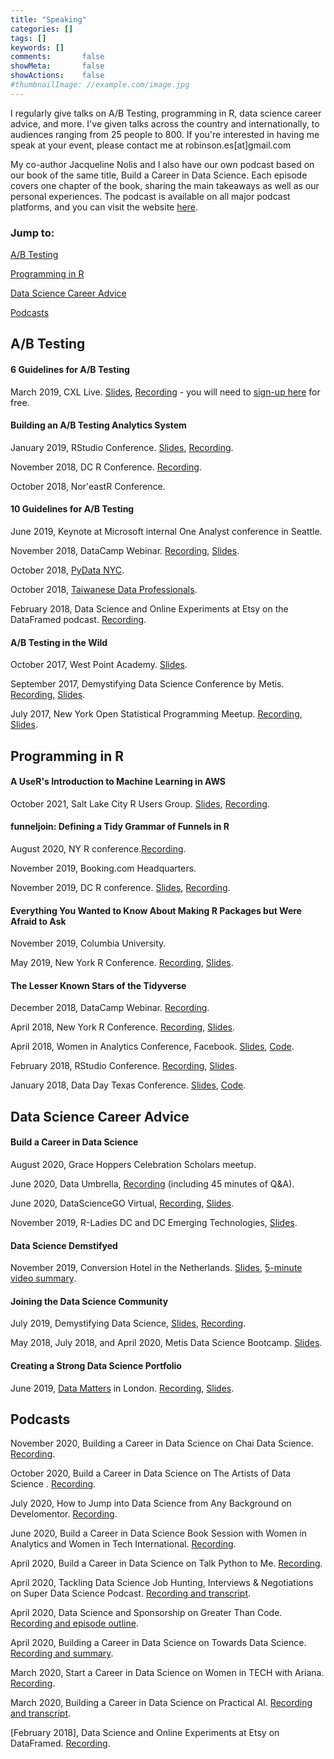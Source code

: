 ```yaml
---
title: "Speaking"
categories: []
tags: []
keywords: []
comments:       false
showMeta:       false
showActions:    false
#thumbnailImage: //example.com/image.jpg
---
```


I regularly give talks on A/B Testing, programming in R, data science career advice, and more. I've given talks across the country and internationally, to audiences ranging from 25 people to 800. If you're interested in having me speak at your event, please contact me at robinson.es[at]gmail.com

My co-author Jacqueline Nolis and I also have our own podcast based on our book of the same title, Build a Career in Data Science. Each episode covers one chapter of the book, sharing the main takeaways as well as our personal experiences. The podcast is available on all major podcast platforms, and you can visit the website [here](https://podcast.bestbook.cool/). 

### Jump to:
[A/B Testing](#a-b-testing)

[Programming in R](#programming-in-r)

[Data Science Career Advice](#data-science-career-advice)

[Podcasts](#podcasts)

## A/B Testing

#### 6 Guidelines for A/B Testing

March 2019, CXL Live. [Slides](https://www.slideshare.net/EmilyRobinson52/6-guidelines-for-ab-testing-145531526), [Recording](https://conversionxl.com/institute/media/guidelines-for-ab-testing/) - you will need to [sign-up here](https://conversionxl.com/institute/checkout/) for free.

#### Building an A/B Testing Analytics System

January 2019, RStudio Conference. [Slides](https://www.slideshare.net/secret/Ba52FYuH2FoWE), [Recording](https://resources.rstudio.com/rstudio-conf-2019/building-an-ab-testing-analytics-system-with-r-and-shiny). 

November 2018, DC R Conference. [Recording](https://www.youtube.com/watch?v=zDONDfXzKdA&feature=youtu.be).

October 2018, Nor'eastR Conference. 

#### 10 Guidelines for A/B Testing

June 2019, Keynote at Microsoft internal One Analyst conference in Seattle. 

November 2018, DataCamp Webinar. [Recording](https://support.datacamp.com/hc/en-us/articles/360012283593-Nov-2018-Webinar-10-Guidelines-for-A-B-Testing), [Slides](https://docs.google.com/presentation/d/19_x0RJqz10ZPCC29IVkp6mDEJiitXglSgkdM4DAKW6Q/edit). 

October 2018, [PyData NYC](https://pydata.org/nyc2018/). 

October 2018, [Taiwanese Data Professionals](https://www.meetup.com/Taiwanese-Data-Professionals/events/vdgkdqyxnbjc/).

February 2018, Data Science and Online Experiments at Etsy on the DataFramed podcast. [Recording](https://soundcloud.com/dataframed/9-data-science-and-online-experiments-at-etsy). 

####  A/B Testing in the Wild

October 2017, West Point Academy. [Slides](https://github.com/robinsones/AB-Testing-Slides/blob/master/AB%20Testing%20in%20the%20Wild.pdf).

September 2017, Demystifying Data Science Conference by Metis. [Recording](https://www.youtube.com/watch?v=hlYFksjjgXg), [Slides](https://www.slideshare.net/secret/DBLR67WhEK2qWd).

July 2017, New York Open Statistical Programming Meetup. [Recording](https://www.youtube.com/watch?v=SF-ryGgLOgQ), [Slides](https://github.com/robinsones/AB-Testing-Slides/blob/master/AB%20Testing%20in%20the%20Wild.pdf). 

## Programming in R

#### A UseR's Introduction to Machine Learning in AWS

October 2021, Salt Lake City R Users Group. [Slides](bit.ly/awsdogs), [Recording](https://www.youtube.com/watch?v=EZXJmFg4MIg&t=2844s). 

#### funneljoin: Defining a Tidy Grammar of Funnels in R

August 2020, NY R conference.[Recording](https://www.youtube.com/watch?v=tVbdppsEgmQ&feature=youtu.be).  

November 2019, Booking.com Headquarters.

November 2019, DC R conference. [Slides](https://speakerdeck.com/robinsones/funneljoin-defining-a-tidy-grammar-of-funnels-in-r), [Recording](https://www.youtube.com/watch?v=-n4XaYHDlG8&feature=youtu.be).

#### Everything You Wanted to Know About Making R Packages but Were Afraid to Ask

November 2019, Columbia University. 

May 2019, New York R Conference. [Recording](https://www.youtube.com/embed/33BzunEXEIE),  [Slides](https://www.slideshare.net/EmilyRobinson52/everything-you-wanted-to-know-about-making-an-r-package-but-were-afraid-to-ask).

#### The Lesser Known Stars of the Tidyverse

December 2018, DataCamp Webinar. [Recording](https://www.youtube.com/watch?v=uG3igAGX7UE&t=632s).

April 2018, New York R Conference. [Recording](https://www.youtube.com/watch?v=ax4LXQ5t38k), [Slides](https://www.slideshare.net/secret/sMVjYvcd7yh16z).

April 2018, Women in Analytics Conference, Facebook. [Slides](https://www.slideshare.net/secret/AcaLNF6VSwtkrT), [Code](https://github.com/robinsones/wia_talk/blob/master/wia_talk.Rmd). 

February 2018, RStudio Conference. [Recording](https://www.rstudio.com/resources/videos/the-lesser-known-stars-of-the-tidyverse/), [Slides](https://www.slideshare.net/EmilyRobinson52/the-lesser-known-stars-of-the-tidyverse). 

January 2018, Data Day Texas Conference. [Slides](https://github.com/robinsones/Data-Day-Talk/blob/master/Data_day_presentation.pdf), [Code](https://github.com/robinsones/Data-Day-Talk/blob/master/data_day_script_accompanying.md). 

## Data Science Career Advice

#### Build a Career in Data Science 

August 2020, Grace Hoppers Celebration Scholars meetup. 

June 2020, Data Umbrella, [Recording](https://www.youtube.com/watch?v=HsFFuFYz7zE) (including 45 minutes of Q&A). 

June 2020, DataScienceGO Virtual, [Recording](https://www.youtube.com/watch?v=ChCYyWl2lNY), [Slides](https://speakerdeck.com/robinsones/build-a-career-in-data-science-7ef18f3c-876d-4ece-b755-9909ad2eacda). 

November 2019, R-Ladies DC and DC Emerging Technologies, [Slides](https://speakerdeck.com/robinsones/build-a-career-in-data-science).

#### Data Science Demstifyed 

November 2019, Conversion Hotel in the Netherlands. [Slides](https://www.slideshare.net/webanalisten/ch2019-keynote-emily-robinson-data-science-demystified), [5-minute video summary](https://conversionhotel.com/session/keynote-2019-data-science-demystified/).

#### Joining the Data Science Community

July 2019, Demystifying Data Science, [Slides](https://speakerdeck.com/robinsones/joining-the-data-science-community), [Recording](https://www.youtube.com/watch?v=YiROP9-OJh4&feature=youtu.be).

May 2018, July 2018, and April 2020, Metis Data Science Bootcamp. [Slides](https://speakerdeck.com/robinsones/joining-the-data-science-community-245bca95-0556-4653-9511-9be65f3c228a).

#### Creating a Strong Data Science Portfolio

June 2019, [Data Matters](https://skillsmatter.com/meetups/11783-keynote-evening-with-emily-robinson) in London. [Recording](https://skillsmatter.com/skillscasts/13056-creating-a-strong-data-science-portfolio), [Slides](https://speakerdeck.com/robinsones/build-a-strong-data-science-portfolio).

## Podcasts

November 2020, Building a Career in Data Science on Chai Data Science. [Recording](https://www.youtube.com/watch?v=-OSWCeo18vs&feature=youtu.be). 

October 2020, Build a Career in Data Science on The Artists of Data Science . [Recording](https://theartistsofdatascience.fireside.fm/jacqueline-nolis-emily-robinson). 

July 2020, How to Jump into Data Science from Any Background on Develomentor. [Recording](https://develomentor.com/2020/07/23/emily-robinson-jacqueline-nolis-how-to-jump-into-data-science-from-any-background-76/). 

June 2020, Build a Career in Data Science Book Session with Women in Analytics and Women in Tech International. [Recording](https://www.youtube.com/watch?v=P9rfb09FWjI).

April 2020, Build a Career in Data Science on Talk Python to Me. [Recording](https://talkpython.fm/episodes/show/262/build-a-career-in-data-science). 

April 2020, Tackling Data Science Job Hunting, Interviews & Negotiations on Super Data Science Podcast. [Recording and transcript](https://www.superdatascience.com/podcast/tackling-data-science-job-hunting-interviews-and-negotiations). 

April 2020, Data Science and Sponsorship on Greater Than Code. [Recording and episode outline](https://www.greaterthancode.com/data-science-and-sponsorship). 

April 2020, Building a Career in Data Science on Towards Data Science. [Recording and summary](https://towardsdatascience.com/building-a-career-in-data-science-with-emily-robinson-27cd9bdba4c4). 

March 2020, Start a Career in Data Science on Women in TECH with Ariana. [Recording](https://anchor.fm/womenintech/episodes/Start-a-Career-in-Data-Science-with-Emily--Jacqueline-ebcbee).

March 2020, Building a Career in Data Science on Practical AI. [Recording and transcript](https://changelog.com/practicalai/81). 

[February 2018], Data Science and Online Experiments at Etsy on DataFramed. [Recording](https://soundcloud.com/dataframed/9-data-science-and-online-experiments-at-etsy). 
